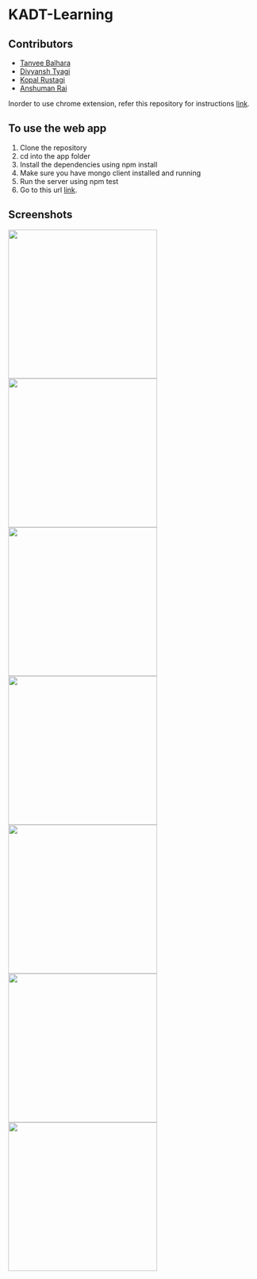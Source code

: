 # KADT-Learning
## Contributors
- <a href = "https://github.com/tanvee09">Tanvee Balhara</a>
- <a href = "https://github.com/divyanshTyagi">Divyansh Tyagi</a>
- <a href = "https://github.com/kopal960">Kopal Rustagi</a>
- <a href = "https://github.com/codeanzh">Anshuman Rai</a>

Inorder to use chrome extension, refer this repository for instructions <a href="https://github.com/tanvee09/productivity-monitor_chrome-extension">link</a>.

To use the web app
-------------------
1. Clone the repository
2. cd into the app folder
3. Install the dependencies using npm install
5. Make sure you have mongo client installed and running
4. Run the server using npm test
5. Go to this url <a href="http://localhost:3000/">link</a>.

Screenshots
-----------
<img src="https://www.linkpicture.com/q/Screenshot-from-2021-01-10-18-56-14.png" type="image" height="300">
<img src="https://www.linkpicture.com/q/Screenshot-from-2021-01-10-18-56-19.png" type="image" height="300">
<img src="https://www.linkpicture.com/q/Screenshot-from-2021-01-10-18-56-44.png" type="image" height="300">
<img src="https://www.linkpicture.com/q/Screenshot-from-2021-01-10-18-57-03.png" type="image" height="300">
<img src="https://www.linkpicture.com/q/Screenshot-from-2021-01-10-18-57-13.png" type="image" height="300">
<img src="https://www.linkpicture.com/q/Screenshot-from-2021-01-10-18-57-19.png" type="image" height="300">
<img src="https://www.linkpicture.com/q/Screenshot-from-2021-01-10-18-57-40.png" type="image" height="300">
